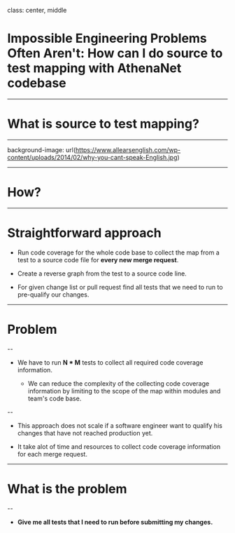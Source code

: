 class: center, middle
# Impossible Engineering Problems Often Aren't: How can I do source to test mapping with AthenaNet codebase

---
# What is source to test mapping?

---
background-image: url(https://www.allearsenglish.com/wp-content/uploads/2014/02/why-you-cant-speak-English.jpg)

---

# How? #

---
# Straightforward approach # 

- Run code coverage for the whole code base to collect the map from a test to a source code file for **every new merge request**.

- Create a reverse graph from the test to a source code line.

- For given change list or pull request find all tests that we need to run to pre-qualify our changes.

--- 

# Problem #

--

- We have to run **N * M** tests to collect all required code coverage information.

    - We can reduce the complexity of the collecting code coverage information by limiting to the scope of the map within modules and team's code base.

--

- This approach does not scale if a software engineer want to qualify his changes that have not reached production yet.

- It take alot of time and resources to collect code coverage information for each merge request.

---

# What is the problem #

--

- **Give me all tests that I need to run before submitting my changes.**
 
